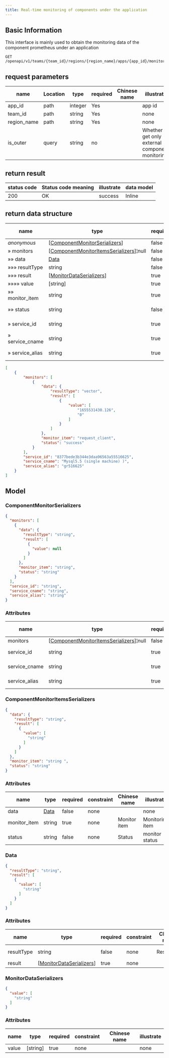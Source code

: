 ```yaml
---
title: Real-time monitoring of components under the application
---
```


## Basic Information

This interface is mainly used to obtain the monitoring data of the component prometheus under an application

```shell title="请求路径"
GET /openapi/v1/teams/{team_id}/regions/{region_name}/apps/{app_id}/monitor/query
```

## request parameters

| name        | Location | type    | required | Chinese name | illustrate                                        |
| ----------- | -------- | ------- | -------- | ------------ | ------------------------------------------------- |
| app_id      | path     | integer | Yes      |              | app id                                            |
| team_id     | path     | string  | Yes      |              | none                                              |
| region_name | path     | string  | Yes      |              | none                                              |
| is_outer    | query    | string  | no       |              | Whether to get only external component monitoring |

## return result

| status code | Status code meaning | illustrate | data model |
| ----------- | ------------------- | ---------- | ---------- |
| 200         | OK                  | success    | Inline     |

## return data structure

| name            | type                                                                               | required | constraint | Chinese name  | illustrate         |
| --------------- | ---------------------------------------------------------------------------------- | -------- | ---------- | ------------- | ------------------ |
| *anonymous*     | [[ComponentMonitorSerializers](#schemacomponentmonitorserializers)]                | false    | none       |               | none               |
| » monitors      | [[ComponentMonitorItemsSerializers](#schemacomponentmonitoritemsserializers)]¦null | false    | none       |               | none               |
| »» data         | [Data](#schemadata)                                                                | false    | none       | Data          | none               |
| »»» resultType  | string                                                                             | false    | none       | Resulttype    | return type        |
| »»» result      | [[MonitorDataSerializers](#schemamonitordataserializers)]                          | true     | none       |               | none               |
| »»»» value      | [string]                                                                           | true     | none       |               | none               |
| »» monitor_item | string                                                                             | true     | none       | Monitor item  | Monitoring item    |
| »» status       | string                                                                             | false    | none       | Status        | monitor status     |
| » service_id    | string                                                                             | true     | none       | Service id    | component id       |
| » service_cname | string                                                                             | true     | none       | Service cname | component name     |
| » service_alias | string                                                                             | true     | none       | Service alias | component nickname |

```json title="响应示例"
[
    {
        "monitors": [
            {
                "data": {
                    "resultType": "vector",
                    "result": [
                        {
                            "value": [
                                "1655531430.126",
                                "0"
                            ]
                        }
                    ]
                },
                "monitor_item": "request_client",
                "status": "success"
            }
        ],
        "service_id": "8377bede3b344e3daa96563a55516625",
        "service_cname": "Mysql5.5 (single machine) )",
        "service_alias": "gr516625"
    }
]
```

## Model

### ComponentMonitorSerializers<a id="schemacomponentmonitorserializers"></a>

```json
{
  "monitors": [
    {
      "data": {
        "resultType": "string",
        "result": [
          {
            "value": null
          }
        ]
      },
      "monitor_item": "string",
      "status": "string"
    }
  ],
  "service_id": "string",
  "service_cname": "string",
  "service_alias": "string"
}
```

### Attributes

| name          | type                                                                               | required | constraint | Chinese name  | illustrate         |
| ------------- | ---------------------------------------------------------------------------------- | -------- | ---------- | ------------- | ------------------ |
| monitors      | [[ComponentMonitorItemsSerializers](#schemacomponentmonitoritemsserializers)]¦null | false    | none       |               | none               |
| service_id    | string                                                                             | true     | none       | Service id    | component id       |
| service_cname | string                                                                             | true     | none       | Service cname | component name     |
| service_alias | string                                                                             | true     | none       | Service alias | component nickname |

### ComponentMonitorItemsSerializers<a id="schemacomponentmonitoritemsserializers"></a>

```json
{
  "data": {
    "resultType": "string",
    "result": [
      {
        "value": [
          "string"
        ]
      }
    ]
  },
  "monitor_item": "string ",
  "status": "string"
}
```

### Attributes

| name         | type                | required | constraint | Chinese name | illustrate      |
| ------------ | ------------------- | -------- | ---------- | ------------ | --------------- |
| data         | [Data](#schemadata) | false    | none       |              | none            |
| monitor_item | string              | true     | none       | Monitor item | Monitoring item |
| status       | string              | false    | none       | Status       | monitor status  |

### Data<a id="schemadata"></a>

```json
{
  "resultType": "string",
  "result": [
    {
      "value": [
        "string"
      ]
    }
  ]
}
```

### Attributes

| name       | type                                                      | required | constraint | Chinese name | illustrate  |
| ---------- | --------------------------------------------------------- | -------- | ---------- | ------------ | ----------- |
| resultType | string                                                    | false    | none       | Resulttype   | return type |
| result     | [[MonitorDataSerializers](#schemamonitordataserializers)] | true     | none       |              | none        |

### MonitorDataSerializers<a id="schemamonitordataserializers"></a>

```json
{
  "value": [
    "string"
  ]
}
```

### Attributes

| name  | type     | required | constraint | Chinese name | illustrate |
| ----- | -------- | -------- | ---------- | ------------ | ---------- |
| value | [string] | true     | none       |              | none       |

